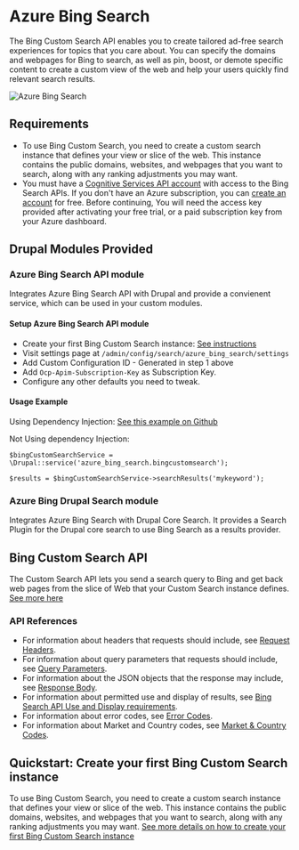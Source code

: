 # Azure Bing Search
The Bing Custom Search API enables you to create tailored ad-free search experiences for topics that you care about. You can specify the domains and webpages for Bing to search, as well as pin, boost, or demote specific content to create a custom view of the web and help your users quickly find relevant search results.

![Azure Bing Search](https://docs.microsoft.com/en-us/azure/cognitive-services/bing-custom-search/media/bcs-overview.png)

## Requirements
* To use Bing Custom Search, you need to create a custom search instance that defines your view or slice of the web. This instance contains the public domains, websites, and webpages that you want to search, along with any ranking adjustments you may want.
* You must have a [Cognitive Services API account](https://docs.microsoft.com/azure/cognitive-services/cognitive-services-apis-create-account) with access to the Bing Search APIs. If you don't have an Azure subscription, you can [create an account](https://azure.microsoft.com/try/cognitive-services/?api=bing-news-search-api) for free. Before continuing, You will need the access key provided after activating your free trial, or a paid subscription key from your Azure dashboard.

## Drupal Modules Provided
### Azure Bing Search API module
Integrates Azure Bing Search API with Drupal and provide a convienent service, which can be used in your custom modules.

#### Setup Azure Bing Search API module
* Create your first Bing Custom Search instance: [See instructions](https://docs.microsoft.com/en-us/azure/cognitive-services/bing-custom-search/quick-start)
* Visit settings page at `/admin/config/search/azure_bing_search/settings` 
* Add Custom Configuration ID - Generated in step 1 above
* Add `Ocp-Apim-Subscription-Key` as Subscription Key.
* Configure any other defaults you need to tweak.

#### Usage Example
Using Dependency Injection:
[See this example on Github](https://github.com/dakkusingh/azure_bing_search/blob/8.x-1.x/modules/azure_bing_drupal_search/src/Plugin/Search/AzureBingDrupalSearch.php#L229)


Not Using dependency Injection:
```
$bingCustomSearchService = \Drupal::service('azure_bing_search.bingcustomsearch');

$results = $bingCustomSearchService->searchResults('mykeyword');
```

### Azure Bing Drupal Search module
Integrates Azure Bing Search with Drupal Core Search. It provides a Search Plugin for the Drupal core search to use Bing Search as a results provider.

## Bing Custom Search API
The Custom Search API lets you send a search query to Bing and get back web pages from the slice of Web that your Custom Search instance defines. [See more here](https://docs.microsoft.com/en-us/rest/api/cognitiveservices/bing-custom-search-api-v7-reference)

### API References
* For information about headers that requests should include, see [Request Headers](https://docs.microsoft.com/en-us/rest/api/cognitiveservices/bing-custom-search-api-v7-reference#headers).
* For information about query parameters that requests should include, see [Query Parameters](https://docs.microsoft.com/en-us/rest/api/cognitiveservices/bing-custom-search-api-v7-reference#query-parameters).
* For information about the JSON objects that the response may include, see [Response Body](https://docs.microsoft.com/en-us/rest/api/cognitiveservices/bing-custom-search-api-v7-reference#response-objects).
* For information about permitted use and display of results, see [Bing Search API Use and Display requirements](https://docs.microsoft.com/azure/cognitive-services/bing-custom-search/use-and-display-requirements).
* For information about error codes, see [Error Codes](https://docs.microsoft.com/en-us/rest/api/cognitiveservices/bing-custom-search-api-v7-reference#error-codes).
* For information about Market and Country codes, see [Market & Country Codes](https://docs.microsoft.com/en-us/rest/api/cognitiveservices/bing-custom-search-api-v7-reference#market-codes).

## Quickstart: Create your first Bing Custom Search instance
To use Bing Custom Search, you need to create a custom search instance that defines your view or slice of the web. This instance contains the public domains, websites, and webpages that you want to search, along with any ranking adjustments you may want. [See more details on how to create your first Bing Custom Search instance](https://docs.microsoft.com/en-us/azure/cognitive-services/bing-custom-search/quick-start)